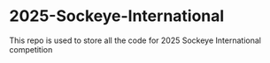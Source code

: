 # 2025-Sockeye-International
This repo is used to store all the code for 2025 Sockeye International competition
